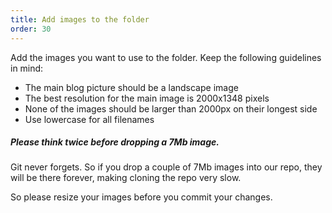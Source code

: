 ```yaml
---
title: Add images to the folder
order: 30
---
```


Add the images you want to use to the folder. Keep the following guidelines in mind:

 - The main blog picture should be a landscape image
 - The best resolution for the main image is 2000x1348 pixels
 - None of the images should be larger than 2000px on their longest side
 - Use lowercase for all filenames

<Note>

##### Please think twice before dropping a 7Mb image.

Git never forgets. So if you drop a couple of 7Mb images into our repo,
they will be there forever, making cloning the repo very slow.

So please resize your images before you commit your changes.

</Note>

